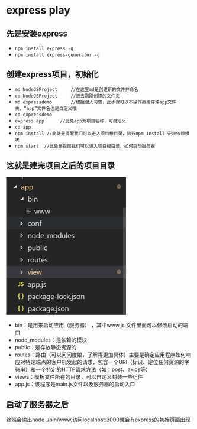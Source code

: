 # express play
## 先是安装express
- `npm install express -g`
- `npm install express-generator -g`
## 创建express项目，初始化
- `md NodeJSProject     //在这里md是创建新的文件并命名`
- `cd NodeJSProject     //进去刚刚创建的文件夹`
- `md expressdemo       //根据跟人习惯，此步骤可以不操作直接穿件app文件夹，“app”文件名也是自定义哦`
- `cd expressdemo`
- `express app      //此处app为项目名称，可自定义`
- `cd app`
- `npm install //此处是提醒我们可以进入项目根目录，执行npm install 安装依赖模块`
- `npm start  //此处是提醒我们可以进入项目根目录，如何启动服务器`
## 这就是建完项目之后的项目目录
![image](https://github.com/FHQGitHub/cabinet/blob/master/tips/express/images/1.png)
- bin：是用来启动应用（服务器） ，其中www.js 文件里面可以修改启动的端口
- node_modules：是依赖的模块 
- public：是存放静态资源的 
- routes：路由（可以问问度娘，了解得更加具体）主要是确定应用程序如何响应对特定端点的客户机发起的请求，包含一个URI（标识、定位任何资源的字符串）和一个特定的HTTP请求方法（如：post、axios等） 
- views：模板文件所在的目录，可以自定义封装一些组件 
- app.js：该程序是main.js文件以及服务器的启动入口
## 启动了服务器之后
终端会输出node ./bin/www,访问localhost:3000就会有express的初始页面出现

